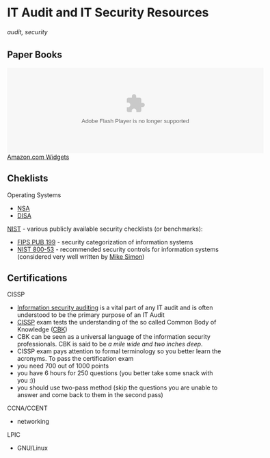 # IT Audit and IT Security Resources
###### audit, security

## Paper Books

<OBJECT classid="clsid:D27CDB6E-AE6D-11cf-96B8-444553540000" codebase="http://fpdownload.macromedia.com/get/flashplayer/current/swflash.cab" id="Player_6964ff9b-6042-4be9-b1f5-c24f2ef310a9"  WIDTH="600px" HEIGHT="200px"> <PARAM NAME="movie" VALUE="http://ws.amazon.com/widgets/q?rt=tf_cw&ServiceVersion=20070822&MarketPlace=US&ID=V20070822%2FUS%2Fopen057-20%2F8010%2F6964ff9b-6042-4be9-b1f5-c24f2ef310a9&Operation=GetDisplayTemplate"><PARAM NAME="quality" VALUE="high"><PARAM NAME="bgcolor" VALUE="#FFFFFF"><PARAM NAME="allowscriptaccess" VALUE="always"><embed src="http://ws.amazon.com/widgets/q?rt=tf_cw&ServiceVersion=20070822&MarketPlace=US&ID=V20070822%2FUS%2Fopen057-20%2F8010%2F6964ff9b-6042-4be9-b1f5-c24f2ef310a9&Operation=GetDisplayTemplate" id="Player_6964ff9b-6042-4be9-b1f5-c24f2ef310a9" quality="high" bgcolor="#ffffff" name="Player_6964ff9b-6042-4be9-b1f5-c24f2ef310a9" allowscriptaccess="always"  type="application/x-shockwave-flash" align="middle" height="200px" width="600px"></embed></OBJECT> <NOSCRIPT><A HREF="http://ws.amazon.com/widgets/q?rt=tf_cw&ServiceVersion=20070822&MarketPlace=US&ID=V20070822%2FUS%2Fopen057-20%2F8010%2F6964ff9b-6042-4be9-b1f5-c24f2ef310a9&Operation=NoScript">Amazon.com Widgets</A></NOSCRIPT>

## Cheklists

Operating Systems

* [NSA](http://www.nsa.gov/ia/mitigation_guidance/security_configuration_guides/operating_systems.shtml)
* [DISA](http://iase.disa.mil/stigs/os/index.html)

[NIST](http://checklists.nist.gov) - various publicly available security checklists (or benchmarks):

* [FIPS PUB 199](http://csrc.nist.gov/publications/fips/fips199/FIPS-PUB-199-final.pdf) - security categorization of information systems
* [NIST 800-53](http://csrc.nist.gov/publications/nistpubs/800-53-Rev3/sp800-53-rev3-final_updated-errata_05-01-2010.pdf) - recommended security controls for information systems (considered very well written by [Mike Simon](https://www.coursera.org/instructor/mikesimon))

## Certifications

CISSP

* [Information security auditing](http://en.wikipedia.org/wiki/Auditing_information_security) is a vital part of any IT audit and is often understood to be the primary purpose of an IT Audit
* [CISSP](http://en.wikipedia.org/wiki/Certified_Information_Systems_Security_Professional) exam tests the understanding of the so called Common Body of Knowledge ([CBK](http://en.wikipedia.org/wiki/CISSP#Certification_subject_matter))
* CBK can be seen as a universal language of the information security professionals. CBK is said to be *a mile wide and two inches deep*. 
* CISSP exam pays attention to formal terminology so you better learn the acronyms. To pass the certification exam
 * you need 700 out of 1000 points
 * you have 6 hours for 250 questions (you better take some snack with you :))
 * you should use two-pass method (skip the questions you are unable to answer and come back to them in the second pass)

CCNA/CCENT

* networking

LPIC

* GNU/Linux
